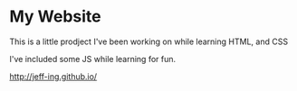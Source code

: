 # My Website
This is a little prodject I've been working on while learning HTML, and CSS

I've included some JS while learning for fun.

http://jeff-ing.github.io/
